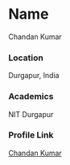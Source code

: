# Name

Chandan Kumar

### Location

Durgapur, India

### Academics

NIT Durgapur


### Profile Link

[Chandan Kumar](https://github.com/chandan5759)
